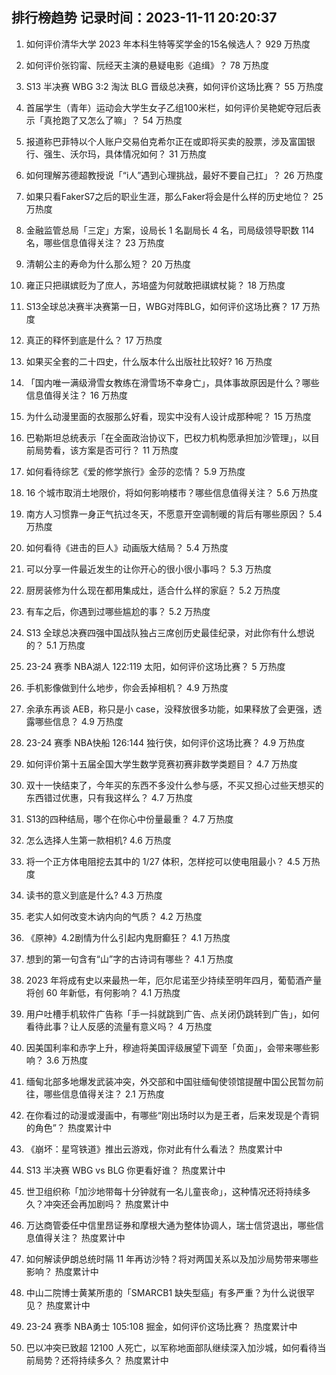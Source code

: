 
## 排行榜趋势 记录时间：2023-11-11 20:20:37
  
  1. 如何评价清华大学 2023 年本科生特等奖学金的15名候选人？ 929 万热度
    
  2. 如何评价张钧甯、阮经天主演的悬疑电影《追缉》？ 78 万热度
    
  3. S13 半决赛 WBG 3:2 淘汰 BLG 晋级总决赛，如何评价这场比赛？ 55 万热度
    
  4. 首届学生（青年）运动会大学生女子乙组100米栏，如何评价吴艳妮夺冠后表示「真抢跑了又怎么了嘛」？ 54 万热度
    
  5. 报道称巴菲特以个人账户交易伯克希尔正在或即将买卖的股票，涉及富国银行、强生、沃尔玛，具体情况如何？ 31 万热度
    
  6. 如何理解苏德超教授说「“i人”遇到心理挑战，最好不要自己扛」？ 26 万热度
    
  7. 如果只看FakerS7之后的职业生涯，那么Faker将会是什么样的历史地位？ 25 万热度
    
  8. 金融监管总局「三定」方案，设局长 1 名副局长 4 名，司局级领导职数 114 名，哪些信息值得关注？ 23 万热度
    
  9. 清朝公主的寿命为什么那么短？ 20 万热度
    
  10. 雍正只把祺嫔贬为了庶人，苏培盛为何就敢把祺嫔杖毙？ 18 万热度
    
  11. S13全球总决赛半决赛第一日，WBG对阵BLG，如何评价这场比赛？ 17 万热度
    
  12. 真正的释怀到底是什么？ 17 万热度
    
  13. 如果买全套的二十四史，什么版本什么出版社比较好? 16 万热度
    
  14. 「国内唯一满级滑雪女教练在滑雪场不幸身亡」，具体事故原因是什么？哪些信息值得关注？ 16 万热度
    
  15. 为什么动漫里面的衣服那么好看，现实中没有人设计成那种呢？ 15 万热度
    
  16. 巴勒斯坦总统表示「在全面政治协议下，巴权力机构愿承担加沙管理」，以目前局势看，该方案是否可行？ 11 万热度
    
  17. 如何看待综艺《爱的修学旅行》金莎的恋情？ 5.9 万热度
    
  18. 16 个城市取消土地限价，将如何影响楼市？哪些信息值得关注？ 5.6 万热度
    
  19. 南方人习惯靠一身正气抗过冬天，不愿意开空调制暖的背后有哪些原因？ 5.4 万热度
    
  20. 如何看待《进击的巨人》动画版大结局？ 5.4 万热度
    
  21. 可以分享一件最近发生的让你开心的很小很小事吗？ 5.3 万热度
    
  22. 厨房装修为什么现在都用集成灶，适合什么样的家庭？ 5.2 万热度
    
  23. 有车之后，你遇到过哪些尴尬的事？ 5.2 万热度
    
  24. S13 全球总决赛四强中国战队独占三席创历史最佳纪录，对此你有什么想说的？ 5.1 万热度
    
  25. 23-24 赛季 NBA湖人 122:119 太阳，如何评价这场比赛？ 5 万热度
    
  26. 手机影像做到什么地步，你会丢掉相机？ 4.9 万热度
    
  27. 余承东再谈 AEB，称只是小 case，没释放很多功能，如果释放了会更强，透露哪些信息？ 4.9 万热度
    
  28. 23-24 赛季 NBA快船 126:144 独行侠，如何评价这场比赛？ 4.9 万热度
    
  29. 如何评价第十五届全国大学生数学竞赛初赛非数学类题目？ 4.7 万热度
    
  30. 双十一快结束了，今年买的东西不多没什么参与感，不买又担心过些天想买的东西错过优惠，只有我这样么？ 4.7 万热度
    
  31. S13的四种结局，哪个在你心中份量最重？ 4.7 万热度
    
  32. 怎么选择人生第一款相机? 4.6 万热度
    
  33. 将一个正方体电阻挖去其中的 1/27 体积，怎样挖可以使电阻最小？ 4.5 万热度
    
  34. 读书的意义到底是什么? 4.3 万热度
    
  35. 老实人如何改变木讷内向的气质？ 4.2 万热度
    
  36. 《原神》4.2剧情为什么引起内鬼厨癫狂？ 4.1 万热度
    
  37. 想到的第一句含有“山”字的古诗词有哪些？ 4.1 万热度
    
  38. 2023 年将成有史以来最热一年，厄尔尼诺至少持续至明年四月，葡萄酒产量将创 60 年新低，有何影响？ 4.1 万热度
    
  39. 用户吐槽手机软件广告称「手一抖就跳到广告、点关闭仍跳转到广告」，如何看待此事？让人反感的流量有意义吗？ 4 万热度
    
  40. 因美国利率和赤字上升，穆迪将美国评级展望下调至「负面」，会带来哪些影响？ 3.6 万热度
    
  41. 缅甸北部多地爆发武装冲突，外交部和中国驻缅甸使领馆提醒中国公民暂勿前往，哪些信息值得关注？ 2.1 万热度
    
  42. 在你看过的动漫或漫画中，有哪些“刚出场时以为是王者，后来发现是个青铜的角色”？ 热度累计中
    
  43. 《崩坏：星穹铁道》推出云游戏，你对此有什么看法？ 热度累计中
    
  44. S13 半决赛 WBG vs BLG 你更看好谁？ 热度累计中
    
  45. 世卫组织称「加沙地带每十分钟就有一名儿童丧命」，这种情况还将持续多久？冲突还会再加剧吗？ 热度累计中
    
  46. 万达商管委任中信里昂证券和摩根大通为整体协调人，瑞士信贷退出，哪些信息值得关注？ 热度累计中
    
  47. 如何解读伊朗总统时隔 11 年再访沙特？将对两国关系以及加沙局势带来哪些影响？ 热度累计中
    
  48. 中山二院博士黄某所患的「SMARCB1 缺失型癌」有多严重？为什么说很罕见？ 热度累计中
    
  49. 23-24 赛季 NBA勇士 105:108 掘金，如何评价这场比赛？ 热度累计中
    
  50. 巴以冲突已致超 12100 人死亡，以军称地面部队继续深入加沙城，如何看待当前局势？还将持续多久？ 热度累计中
    